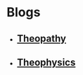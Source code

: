 <html>
  <head>
  </head>
  <body>
    <h1>Blogs</h1>
    <ul>
      <li> <a href="theopathy/index.html"><h2>Theopathy</h2></a></li>
      <li> <a href="theophysics/index.html"><h2>Theophysics</h2></a></li>
      </ul>
  </body>
</html>
